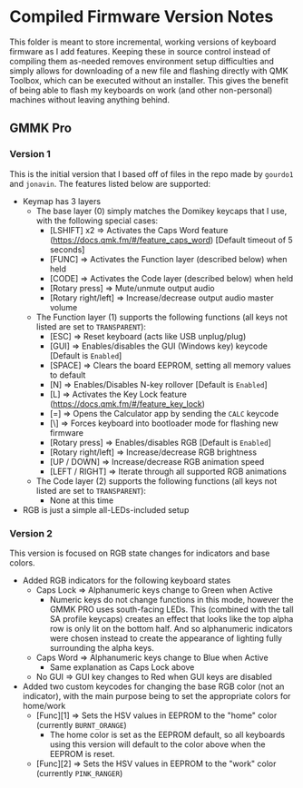 # Compiled Firmware Version Notes
This folder is meant to store incremental, working versions of keyboard firmware as I add features.  Keeping these in source control instead of compiling them as-needed removes environment setup difficulties and simply allows for downloading of a new file and flashing directly with QMK Toolbox, which can be executed without an installer.  This gives the benefit of being able to flash my keyboards on work (and other non-personal) machines without leaving anything behind.

## GMMK Pro
### Version 1
This is the initial version that I based off of files in the repo made by `gourdo1` and `jonavin`.  The features listed below are supported:

- Keymap has 3 layers
	- The base layer (0) simply matches the Domikey keycaps that I use, with the following special cases:
        - [LSHIFT] x2 => Activates the Caps Word feature (https://docs.qmk.fm/#/feature_caps_word) [Default timeout of 5 seconds]
		- [FUNC] => Activates the Function layer (described below) when held
		- [CODE] => Activates the Code layer (described below) when held
        - [Rotary press] => Mute/unmute output audio
        - [Rotary right/left] => Increase/decrease output audio master volume
	- The Function layer (1) supports the following functions (all keys not listed are set to `TRANSPARENT`):
		- [ESC] => Reset keyboard (acts like USB unplug/plug)
		- [GUI] => Enables/disables the GUI (Windows key) keycode [Default is `Enabled`]
		- [SPACE] => Clears the board EEPROM, setting all memory values to default
		- [N] => Enables/Disables N-key rollover [Default is `Enabled`]
		- [L] => Activates the Key Lock feature (https://docs.qmk.fm/#/feature_key_lock)
		- [=] => Opens the Calculator app by sending the `CALC` keycode
		- [\\] => Forces keyboard into bootloader mode for flashing new firmware
		- [Rotary press] => Enables/disables RGB [Default is `Enabled`]
		- [Rotary right/left] => Increase/decrease RGB brightness
		- [UP / DOWN] => Increase/decrease RGB animation speed
		- [LEFT / RIGHT] => Iterate through all supported RGB animations
	- The Code layer (2) supports the following functions (all keys not listed are set to `TRANSPARENT`):
		- None at this time
- RGB is just a simple all-LEDs-included setup

### Version 2
This version is focused on RGB state changes for indicators and base colors.

- Added RGB indicators for the following keyboard states
    - Caps Lock => Alphanumeric keys change to Green when Active
        - Numeric keys do not change functions in this mode, however the GMMK PRO uses south-facing LEDs. This (combined with the tall SA profile keycaps) creates an effect that looks like the top alpha row is only lit on the bottom half.  And so alphanumeric indicators were chosen instead to create the appearance of lighting fully surrounding the alpha keys.
    - Caps Word => Alphanumeric keys change to Blue when Active
        - Same explanation as Caps Lock above
    - No GUI => GUI key changes to Red when GUI keys are disabled
- Added two custom keycodes for changing the base RGB color (not an indicator), with the main purpose being to set the appropriate colors for home/work
    - [Func][1] => Sets the HSV values in EEPROM to the "home" color (currently `BURNT_ORANGE`)
        - The home color is set as the EEPROM default, so all keyboards using this version will default to the color above when the EEPROM is reset.
    - [Func][2] => Sets the HSV values in EEPROM to the "work" color (currently `PINK_RANGER`)
